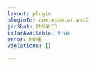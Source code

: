 ```yaml
---
layout: plugin
pluginId: com.epam.ai.wso2
jarSha1: INVALID
isJarAvailable: true
error: NONE
violations: []

---
```

